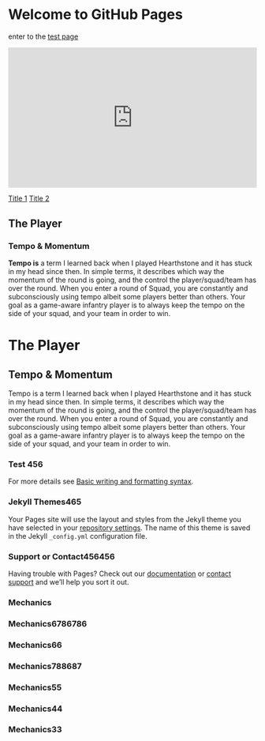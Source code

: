 # Welcome to GitHub Pages
enter to the [test page](test.md)
<div style="width: 100%; height: 0px; position: relative; padding-bottom: 56.250%;"><iframe src="https://streamable.com/e/xgj2e7" frameborder="0" width="100%" height="100%" allowfullscreen style="width: 100%; height: 100%; position: absolute;"></iframe></div>

[Title 1](#mechanics)
[Title 2](#test)

## The Player
### Tempo & Momentum
**Tempo is** a term I learned back when I played Hearthstone and it has stuck in my head since then. In simple terms, it describes which way the momentum of the round is going, and the control the player/squad/team has over the round. When you enter a round of Squad, you are constantly and subconsciously using tempo albeit some players better than others. Your goal as a game-aware infantry player is to always keep the tempo on the side of your squad, and your team in order to win. 

# The Player

## Tempo & Momentum
Tempo is a term I learned back when I played Hearthstone and it has stuck in my head since then. In simple terms, it describes which way the momentum of the round is going, and the control the player/squad/team has over the round. When you enter a round of Squad, you are constantly and subconsciously using tempo albeit some players better than others. Your goal as a game-aware infantry player is to always keep the tempo on the side of your squad, and your team in order to win. 


### Test 456

For more details see [Basic writing and formatting syntax](https://docs.github.com/en/github/writing-on-github/getting-started-with-writing-and-formatting-on-github/basic-writing-and-formatting-syntax).

### Jekyll Themes465

Your Pages site will use the layout and styles from the Jekyll theme you have selected in your [repository settings](https://github.com/sqguide/sqguide.github.io/settings/pages). The name of this theme is saved in the Jekyll `_config.yml` configuration file.

### Support or Contact456456

Having trouble with Pages? Check out our [documentation](https://docs.github.com/categories/github-pages-basics/) or [contact support](https://support.github.com/contact) and we’ll help you sort it out.
### Mechanics

### Mechanics6786786

### Mechanics66
### Mechanics788687
### Mechanics55
### Mechanics44
### Mechanics33

